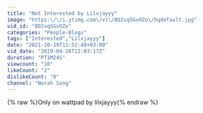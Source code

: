 ```yaml
---
title: "Not Interested by Lilxjayyy"
image: "https:\/\/i.ytimg.com\/vi\/8O2vqSGvOZo\/hqdefault.jpg"
vid_id: "8O2vqSGvOZo"
categories: "People-Blogs"
tags: ["Interested","Lilxjayyy"]
date: "2021-10-19T11:52:48+03:00"
vid_date: "2019-04-26T22:03:17Z"
duration: "PT1M24S"
viewcount: "10"
likeCount: "2"
dislikeCount: "0"
channel: "Norah Song"
---
```

{% raw %}Only on wattpad by lilxjayyy{% endraw %}
